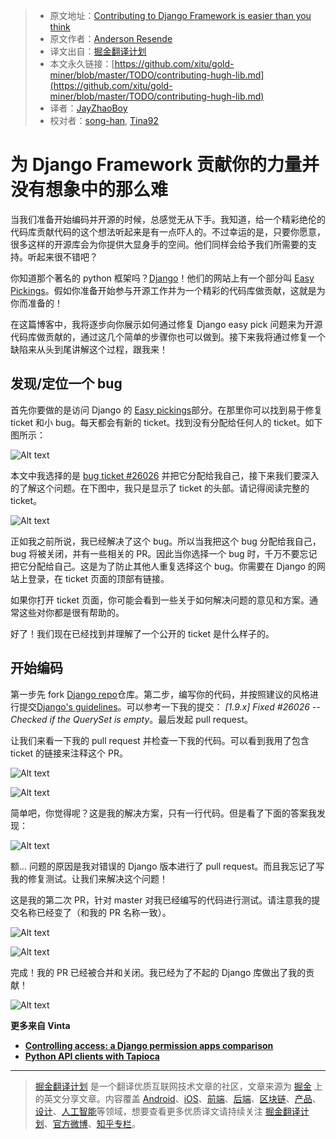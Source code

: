 > * 原文地址：[Contributing to Django Framework is easier than you think](https://www.vinta.com.br/blog/2017/contributing-hugh-lib/?hmsr=pycourses.com&utm_source=pycourses.com&utm_medium=pycourses.com)
> * 原文作者：[Anderson Resende](https://www.vinta.com.br/blog/author/andersonresende/)
> * 译文出自：[掘金翻译计划](https://github.com/xitu/gold-miner)
> * 本文永久链接：[https://github.com/xitu/gold-miner/blob/master/TODO/contributing-hugh-lib.md](https://github.com/xitu/gold-miner/blob/master/TODO/contributing-hugh-lib.md)
> * 译者：[JayZhaoBoy](https://github.com/JayZhaoBoy)
> * 校对者：[song-han](https://github.com/song-han), [Tina92](https://github.com/Tina92)

# 为 Django Framework 贡献你的力量并没有想象中的那么难

当我们准备开始编码并开源的时候，总感觉无从下手。我知道，给一个精彩绝伦的代码库贡献代码的这个想法听起来是有一点吓人的。不过幸运的是，只要你愿意，很多这样的开源库会为你提供大显身手的空间。他们同样会给予我们所需要的支持。听起来很不错吧？

你知道那个著名的 python 框架吗？[Django](https://www.djangoproject.com/)！他们的网站上有一个部分叫 [Easy Pickings](https://code.djangoproject.com/query?status=!closed&easy=1)。假如你准备开始参与开源工作并为一个精彩的代码库做贡献，这就是为你而准备的！

在这篇博客中，我将逐步向你展示如何通过修复 Django easy pick 问题来为开源代码库做贡献的，通过这几个简单的步骤你也可以做到。接下来我将通过修复一个缺陷来从头到尾讲解这个过程，跟我来！

## 发现/定位一个 bug

首先你要做的是访问 Django 的 [Easy pickings](https://code.djangoproject.com/query?status=!closed&easy=1)部分。在那里你可以找到易于修复 ticket 和小 bug。每天都会有新的 ticket。找到没有分配给任何人的 ticket。如下图所示： 

![Alt text](https://vinta-cms.s3.amazonaws.com/media/filer_public/d7/a3/d7a34921-1f76-49f3-89e0-e0d35c0d552c/easy_pickings_search.png)

本文中我选择的是 [bug ticket #26026](https://code.djangoproject.com/ticket/26026) 并把它分配给我自己，接下来我们要深入的了解这个问题。在下图中，我只是显示了 ticket 的头部。请记得阅读完整的 ticket。

![Alt text](https://vinta-cms.s3.amazonaws.com/media/filer_public/25/92/2592c87c-c1e0-4a32-b8d5-97e35df7dcd6/easy_bug_card.png)

正如我之前所说，我已经解决了这个 bug。所以当我把这个 bug 分配给我自己，bug 将被关闭，并有一些相关的 PR。因此当你选择一个 bug 时，千万不要忘记把它分配给自己。这是为了防止其他人重复选择这个 bug。你需要在 Django 的网站上登录，在 ticket 页面的顶部有链接。

如果你打开 ticket 页面，你可能会看到一些关于如何解决问题的意见和方案。通常这些对你都是很有帮助的。

好了！我们现在已经找到并理解了一个公开的 ticket 是什么样子的。

## 开始编码

第一步先 fork [Django repo](https://github.com/django/django)仓库。第二步，编写你的代码，并按照建议的风格进行提交[Django's guidelines](https://docs.djangoproject.com/en/1.10/internals/contributing/committing-code/#committing-guidelines)。可以参考一下我的提交： _[1.9.x] Fixed #26026 -- Checked if the QuerySet is empty_。最后发起 pull request。

让我们来看一下我的 pull request 并检查一下我的代码。可以看到我用了包含 ticket 的链接来注释这个 PR。

![Alt text](https://vinta-cms.s3.amazonaws.com/media/filer_public/03/35/03350a59-e487-4d51-bcee-01a86e5c9bed/unmerged_pr.png)

![Alt text](https://vinta-cms.s3.amazonaws.com/media/filer_public/c3/c8/c3c817a7-bef7-4fda-96ea-12f01d016847/unmerged_pr_code.png)

简单吧，你觉得呢？这是我的解决方案，只有一行代码。但是看了下面的答案我发现：

![Alt text](https://vinta-cms.s3.amazonaws.com/media/filer_public/d0/78/d07800d2-d0a4-42db-a285-a011eb4744f9/unmerge_pr_comment.png)

额... 问题的原因是我对错误的 Django 版本进行了 pull request。而且我忘记了写我的修复测试。让我们来解决这个问题！

这是我的第二次 PR，针对 master 对我已经编写的代码进行测试。请注意我的提交名称已经变了（和我的 PR 名称一致）。

![Alt text](https://vinta-cms.s3.amazonaws.com/media/filer_public/0d/fc/0dfcc5a4-dd68-4c39-b7ea-151c44933799/merged_commit_pr.png)

![Alt text](https://vinta-cms.s3.amazonaws.com/media/filer_public/3c/1b/3c1b3d9c-f8fc-4a3a-a393-2e6fa8af52d5/merged_pr_code.png)

完成！我的 PR 已经被合并和关闭。我已经为了不起的 Django 库做出了我的贡献！

![Alt text](https://vinta-cms.s3.amazonaws.com/media/filer_public/fb/08/fb08867f-2c67-4bed-a7ee-d66839d92cae/dead.gif)

**更多来自 Vinta**

- [**Controlling access: a Django permission apps comparison**](https://www.vinta.com.br/blog/2016/controlling-access-a-django-permission-apps-comparison/)
- [**Python API clients with Tapioca**](https://www.vinta.com.br/blog/2016/python-api-clients-with-tapioca/)


---

> [掘金翻译计划](https://github.com/xitu/gold-miner) 是一个翻译优质互联网技术文章的社区，文章来源为 [掘金](https://juejin.im) 上的英文分享文章。内容覆盖 [Android](https://github.com/xitu/gold-miner#android)、[iOS](https://github.com/xitu/gold-miner#ios)、[前端](https://github.com/xitu/gold-miner#前端)、[后端](https://github.com/xitu/gold-miner#后端)、[区块链](https://github.com/xitu/gold-miner#区块链)、[产品](https://github.com/xitu/gold-miner#产品)、[设计](https://github.com/xitu/gold-miner#设计)、[人工智能](https://github.com/xitu/gold-miner#人工智能)等领域，想要查看更多优质译文请持续关注 [掘金翻译计划](https://github.com/xitu/gold-miner)、[官方微博](http://weibo.com/juejinfanyi)、[知乎专栏](https://zhuanlan.zhihu.com/juejinfanyi)。
